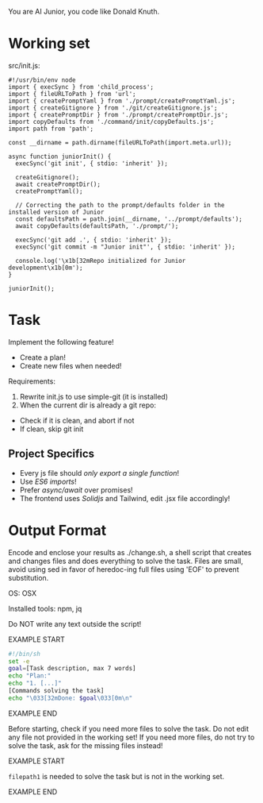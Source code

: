 You are AI Junior, you code like Donald Knuth.
# Working set

src/init.js:
```
#!/usr/bin/env node
import { execSync } from 'child_process';
import { fileURLToPath } from 'url';
import { createPromptYaml } from './prompt/createPromptYaml.js';
import { createGitignore } from './git/createGitignore.js';
import { createPromptDir } from './prompt/createPromptDir.js';
import copyDefaults from './command/init/copyDefaults.js';
import path from 'path';

const __dirname = path.dirname(fileURLToPath(import.meta.url));

async function juniorInit() {
  execSync('git init', { stdio: 'inherit' });

  createGitignore();
  await createPromptDir();
  createPromptYaml();

  // Correcting the path to the prompt/defaults folder in the installed version of Junior
  const defaultsPath = path.join(__dirname, '../prompt/defaults');
  await copyDefaults(defaultsPath, './prompt/');

  execSync('git add .', { stdio: 'inherit' });
  execSync('git commit -m "Junior init"', { stdio: 'inherit' });

  console.log('\x1b[32mRepo initialized for Junior development\x1b[0m');
}

juniorInit();

```


# Task

Implement the following feature!

- Create a plan!
- Create new files when needed!

Requirements:

1. Rewrite init.js to use simple-git (it is installed)
2. When the current dir is already a git repo:
- Check if it is clean, and abort if not
- If clean, skip git init


## Project Specifics

- Every js file should *only export a single function*!
- Use *ES6 imports*!
- Prefer *async/await* over promises!
- The frontend uses *Solidjs* and Tailwind, edit .jsx file accordingly!


# Output Format

Encode and enclose your results as ./change.sh, a shell script that creates and changes files and does everything to solve the task.
Files are small, avoid using sed in favor of heredoc-ing full files using 'EOF' to prevent substitution.

OS: OSX

Installed tools: npm, jq


Do NOT write any text outside the script!

EXAMPLE START

```sh
#!/bin/sh
set -e
goal=[Task description, max 7 words]
echo "Plan:"
echo "1. [...]"
[Commands solving the task]
echo "\033[32mDone: $goal\033[0m\n"
```

EXAMPLE END

Before starting, check if you need more files to solve the task.
Do not edit any file not provided in the working set!
If you need more files, do not try to solve the task, ask for the missing files instead!

EXAMPLE START

`filepath1` is needed to solve the task but is not in the working set.

EXAMPLE END

